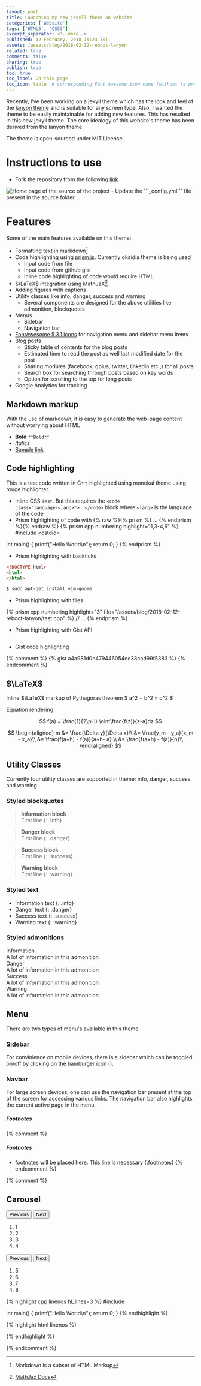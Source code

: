 ```yaml
---
layout: post
title: Launching my new jekyll theme on website
categories: ['Website']
tags: ['HTML5', 'CSS3']
excerpt_separator: <!--more-->
published: 12 February, 2018 15:23 IST
assets: /assets/blog/2018-02-12-reboot-lanyon
related: true
comments: false
sharing: true
publish: true
toc: true
toc_label: On this page
toc_icon: table  # corresponding Font Awesome icon name (without fa prefix)
---
```


Recently, I've been working on a jekyll theme which has the look and feel of the [lanyon theme](https://lanyon.getpoole.com) and is suitable for any screen type. Also, I wanted the theme to be easily maintainable for adding new features. This has resulted in this new jekyll theme. The core idealogy of this website's theme has been derived from the lanyon theme.<!--more-->

The theme is open-sourced under MIT License.

# Instructions to use

- Fork the repository from the following [link](https://github.com/sonapraneeth-a/reboot-lanyon)
<img class="image-full-width" src="{{site.baseurl}}/assets/blog/2018-02-12-reboot-lanyon/fork_reboot-lanyon-marked.PNG" alt="Home page of the source of the project"/>
- Update the ```_config.yml``` file present in the source folder

# Features

Some of the main features available on this theme:
- Formatting text in markdown[^1]
- Code highlighting using [prism.js](http://prismjs.com/). Currently okaidia theme is being used
    - Input code from file
    - Input code from github gist
    - Inline code highlighting of code would require HTML
- $\LaTeX$ integration using MathJaX[^latex]
- Adding figures with captions
- Utility classes like <span class="info">info</span>, <span class="danger">danger</span>, 
  <span class="success">success</span> and <span class="warning">warning</span>
   - Several components are designed for the above utilities like admonition, blockquotes
- Menus
    - Sidebar
    - Navigation bar
- [FontAwesome 5.3.1 icons](https://fontawesome.com/) for navigation menu and sidebar menu items
- Blog posts
    - Sticky table of contents for the blog posts
    - Estimated time to read the post as well last modified date for the post
    - Sharing modules (facebook, gplus, twitter, linkedin etc.,) for all posts
    - Search box for searching through posts based on key words
    - Option for scrolling to the top for long posts
- Google Analytics for tracking


## Markdown markup

With the use of markdown, it is easy to generate the web-page content without worrying about HTML 

- **Bold** ``` **Bold** ```
- *Italics*
- [Sample link](https://www.google.co.in)

## Code highlighting

This is a test code written in C++ highlighted using monokai theme using rouge highlighter.

- Inline CSS <code class="language-text">Test</code>. But this requires the 
<code class="language-html">&lt;code class="language-&lt;lang&gt;"&gt;..&lt;/code&gt;</code> block
where <code class="language-html">&lt;lang&gt;</code> is the language of the code
- Prism highlighting of code with {% raw %}{% prism %} ... {% endprism %}{% endraw %}
{% prism cpp numbering highlight="1,3-4,6" %}
#include &lt;cstdio&gt;

int main()
{
    printf("Hello World\n");
    return 0;
}
{% endprism %}

- Prism highlighting with backticks

```html
<!DOCTYPE html>
<html>
</html>
```

```bash
$ sudo apt-get install vim-gnome
```

- Prism highlighting with files

{% prism cpp numbering highlight="3" file="/assets/blog/2018-02-12-reboot-lanyon/test.cpp" %}
// ...
{% endprism %}

- Prism highlighting with Gist API
<pre class="line-numbers language-cpp"
     data-line="3,5,7-8"
     data-jsonp="https://api.github.com/gists/a4a981d0e479446054ee38cad99f5383">
</pre>

- Gist code highlighting
<p><script src="https://gist.github.com/sonapraneeth-a/a4a981d0e479446054ee38cad99f5383.js"></script></p>

{% comment %}
{% gist a4a981d0e479446054ee38cad99f5383 %}
{% endcomment %}

## $\LaTeX$

Inline $\LaTeX$ markup of Pythagoras theorem $ a^2 + b^2 = c^2 $

Equation rendering

$$ f(a) = \frac{1}{2\pi i} \oint\frac{f(z)}{z-a}dz $$

$$
\begin{aligned}
m &= \frac{\Delta y}{\Delta x}\\
 &= \frac{y_m - y_a}{x_m - x_a}\\
 &= \frac{f(a+h) - f(a)}{a+h- a} \\
 &= \frac{f(a+h) - f(a)}{h}\\
\end{aligned}
$$

## Utility Classes

Currently four utility classes are supported in theme: <span class="info">info</span>, 
<span class="danger">danger</span>, <span class="success">success</span> and <span class="warning">warning</span>

### Styled blockquotes

> **Information block**  
> First line
{: .info}

> **Danger block**  
> First line
{: .danger}

> **Success block**  
> First line
{: .success}

> **Warning block**  
> First line
{: .warning}

### Styled text

- Information text
{: .info}
- Danger text
{: .danger}
- Success text
{: .success}
- Warning text
{: .warning}

### Styled admonitions

<div class="admonition info">
    <div class="admonition-title">
    Information
    </div>
    <div class="admonition-content">
    A lot of information in this admonition
    </div>
</div>

<div class="admonition danger">
    <div class="admonition-title">
    Danger
    </div>
    <div class="admonition-content">
    A lot of information in this admonition
    </div>
</div>

<div class="admonition success">
    <div class="admonition-title">
    Success
    </div>
    <div class="admonition-content">
    A lot of information in this admonition
    </div>
</div>

<div class="admonition warning">
    <div class="admonition-title">
    Warning
    </div>
    <div class="admonition-content">
    A lot of information in this admonition
    </div>
</div>


## Menu

There are two types of menu's available in this theme.

### Sidebar

For convinience on mobile devices, there is a sidebar which can be toggled on/off by 
clicking on the hamburger icon (<i class="fa fa-bars"></i>).

### Navbar

For large screen devices, one can use the navigation bar present at the top of the screen 
for accessing various links. The navigation bar also highlights the current active page in the menu.


##### Footnotes

[^1]: Markdown is a subset of HTML Markup
[^latex]: [MathJax Docs](http://docs.mathjax.org/en/latest/mathjax.html)

{% comment %}
##### Footnotes

* footnotes will be placed here. This line is necessary
{:footnotes}
{% endcomment %}

{% comment %}
## Carousel

<div class="carousel-box">
    <div class="carousel-buttons">
        <button class="carousel-prev">
            <span class="carousel-offscreen">Previous</span>
        </button>
        <button class="carousel-next">
            <span class="carousel-offscreen">Next</span>
        </button>
    </div>
    <ol class="carousel-content">
        <li class="carousel-current"><!--<img src="http://lorempixel.com/200/200" alt="1">-->1</li>
        <li><!--<img src="http://lorempixel.com/200/200" alt="2">-->2</li>
        <li><!--<img src="http://lorempixel.com/200/200" alt="3">-->3</li>
        <li><!--<img src="http://lorempixel.com/200/200" alt="4">-->4</li>
    </ol>
</div>

<div class="carousel-box">
    <div class="carousel-buttons">
        <button class="carousel-prev">
            <span class="carousel-offscreen">Previous</span>
        </button>
        <button class="carousel-next">
            <span class="carousel-offscreen">Next</span>
        </button>
    </div>
    <ol class="carousel-content">
        <li class="carousel-current"><!--<img src="http://lorempixel.com/200/200" alt="1">-->5</li>
        <li><!--<img src="http://lorempixel.com/200/200" alt="2">-->6</li>
        <li><!--<img src="http://lorempixel.com/200/200" alt="3">-->7</li>
        <li><!--<img src="http://lorempixel.com/200/200" alt="4">-->8</li>
    </ol>
</div>

{% highlight cpp linenos hl_lines=3 %}
#include <cstdio>

int main()
{
    printf("Hello World\n");
    return 0;
}
{% endhighlight %}

{% highlight html linenos %}
<!DOCTYPE html>
<html>
</html>
{% endhighlight %}


{% endcomment %}


